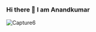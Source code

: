 ### Hi there 👋 I am Anandkumar

<!--
**kumar815/kumar815** is a ✨ _special_ ✨ repository because its `README.md` (this file) appears on your GitHub profile.
<h3 align="center">A passionate frontend developer from India</h3>
<image align="right" alt="Coding" width="400" src="Downloads">

<h3 align="left">Connect with me:</h3>
<p align="left">
</p>
Here are some ideas to get you started:

- 🔭 I’m currently working on ...
- 🌱 I’m currently learning ...
- 👯 I’m looking to collaborate on ...
- 🤔 I’m looking for help with ...
- 💬 Ask me about ...
- 📫 How to reach me: ...
- 😄 Pronouns: ...
- ⚡ Fun fact: ...
-->
![Capture6](https://github.com/kumar815/kumar815/assets/110323876/93110f6c-1fe9-41d7-925f-8f44a1a60380)

